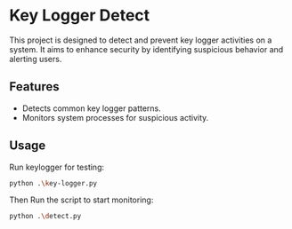 # Key Logger Detect

This project is designed to detect and prevent key logger activities on a system. It aims to enhance security by identifying suspicious behavior and alerting users.

## Features
- Detects common key logger patterns.
- Monitors system processes for suspicious activity.

## Usage
Run keylogger for testing:
``` bash
python .\key-logger.py
```
Then Run the script to start monitoring:
```bash
python .\detect.py
```